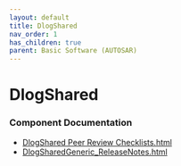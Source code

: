 ```yaml
---
layout: default
title: DlogShared
nav_order: 1
has_children: true
parent: Basic Software (AUTOSAR)
---
```

# DlogShared
### Component Documentation

- [DlogShared Peer Review Checklists.html](doc/DlogShared%20Peer%20Review%20Checklists.html)
- [DlogSharedGeneric_ReleaseNotes.html](doc/DlogSharedGeneric_ReleaseNotes.html)

